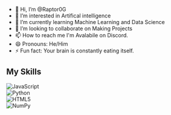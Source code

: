 - 👋 Hi, I’m @Raptor0G
- 👀 I’m interested in Artifical intelligence
- 🌱 I’m currently learning Machine Learning and Data Science
- 💞️ I’m looking to collaborate on Making Projects 
- 📫 How to reach me I'm Avalabile on Discord.
- 😄 Pronouns: He/Him
- ⚡ Fun fact: Your brain is constantly eating itself.

<!---
Raptor0G/Raptor0G is a ✨ special ✨ repository because its `README.md` (this file) appears on your GitHub profile.
You can click the Preview link to take a look at your changes.
--->
## My Skills  

![JavaScript](https://img.shields.io/badge/JavaScript-F7DF1E?style=for-the-badge&logo=javascript&logoColor=black)  
![Python](https://img.shields.io/badge/Python-3776AB?style=for-the-badge&logo=python&logoColor=white)  
![HTML5](https://img.shields.io/badge/HTML5-E34F26?style=for-the-badge&logo=html5&logoColor=white)  
![NumPy](https://img.shields.io/badge/NumPy-013243?style=for-the-badge&logo=numpy&logoColor=white)

